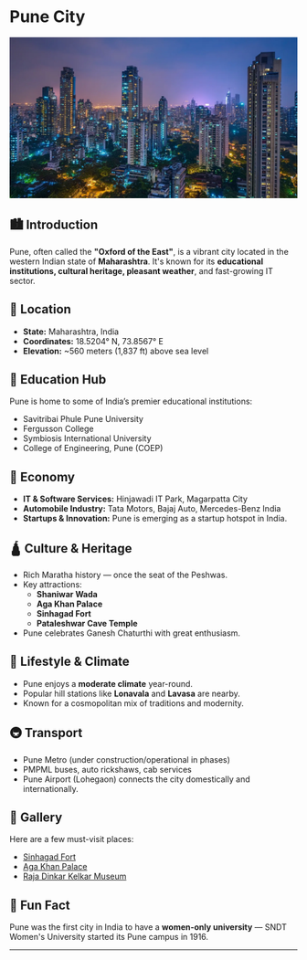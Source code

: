 
# Pune City

![Pune](./img/main-img.webp)

## 🏙️ Introduction
Pune, often called the **"Oxford of the East"**, is a vibrant city located in the western Indian state of **Maharashtra**. It's known for its **educational institutions, cultural heritage, pleasant weather**, and fast-growing IT sector.

## 📍 Location
- **State:** Maharashtra, India
- **Coordinates:** 18.5204° N, 73.8567° E
- **Elevation:** ~560 meters (1,837 ft) above sea level

## 🧠 Education Hub
Pune is home to some of India’s premier educational institutions:
- Savitribai Phule Pune University
- Fergusson College
- Symbiosis International University
- College of Engineering, Pune (COEP)

## 💼 Economy
- **IT & Software Services:** Hinjawadi IT Park, Magarpatta City
- **Automobile Industry:** Tata Motors, Bajaj Auto, Mercedes-Benz India
- **Startups & Innovation:** Pune is emerging as a startup hotspot in India.

## 🛕 Culture & Heritage
- Rich Maratha history — once the seat of the Peshwas.
- Key attractions:
  - **Shaniwar Wada**
  - **Aga Khan Palace**
  - **Sinhagad Fort**
  - **Pataleshwar Cave Temple**
- Pune celebrates Ganesh Chaturthi with great enthusiasm.

## 🌳 Lifestyle & Climate
- Pune enjoys a **moderate climate** year-round.
- Popular hill stations like **Lonavala** and **Lavasa** are nearby.
- Known for a cosmopolitan mix of traditions and modernity.

## 🚇 Transport
- Pune Metro (under construction/operational in phases)
- PMPML buses, auto rickshaws, cab services
- Pune Airport (Lohegaon) connects the city domestically and internationally.

## 📸 Gallery
Here are a few must-visit places:
- [Sinhagad Fort](https://en.wikipedia.org/wiki/Sinhagad)
- [Aga Khan Palace](https://en.wikipedia.org/wiki/Aga_Khan_Palace)
- [Raja Dinkar Kelkar Museum](https://en.wikipedia.org/wiki/Raja_Dinkar_Kelkar_Museum)

## 📝 Fun Fact
Pune was the first city in India to have a **women-only university** — SNDT Women's University started its Pune campus in 1916.

---


